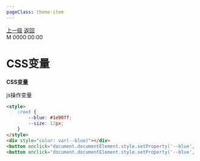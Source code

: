 ```yaml
---
pageClass: theme-item
---
```

<div class="extend-header">
    <div class="info">
        <div class="record">
            <a class="back" href="./">上一级</a>
            <a class="back" href="./">返回</a>
        </div>        
        <div class="mini">
            <span>M 0000:00:00</span>
        </div>
    </div>
    <div class="content"></div>
</div>
<div class="content-header">
<h1>CSS变量</h1><strong>CSS变量</strong>
</div>

js操作变量
```html
<style>
    :root {
        --blue: #1e90ff;
        --size: 12px;
    }
</style>
<div style="color: var(--blue)"></div>
<button onclick="document.documentElement.style.setProperty('--blue', '#f00')">字体颜色</button>
<button onclick="document.documentElement.style.setProperty('--blue', '#f00')">增加字号</button>
```
